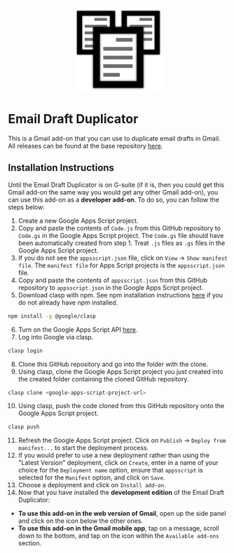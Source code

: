 <p align="center">
  <img src="https://raw.githubusercontent.com/jnbli/Email-Draft-Duplicator/master/Logo.png" alt="Email Draft Duplicator Logo" width="200" height="200">
</p>

# Email Draft Duplicator
This is a Gmail add-on that you can use to duplicate email drafts in Gmail. All releases can be found at the base repository [here](https://github.com/jnbli/Email-Draft-Duplicator/releases).

## Installation Instructions
Until the Email Draft Duplicator is on G-suite (if it is, then you could get this Gmail add-on the same way you would get any other Gmail add-on), you can use this add-on as a **developer add-on**. To do so, you can follow the steps below:

1. Create a new Google Apps Script project.
2. Copy and paste the contents of `Code.js` from this GitHub repository to `Code.gs` in the Google Apps Script project. The `Code.gs` file should have been automatically created from step 1. Treat `.js` files as `.gs` files in the Google Apps Script project.
3. If you do not see the `appsscript.json` file, click on `View` &rarr; `Show manifest file`. The `manifest file` for Apps Script projects is the `appsscript.json` file.
4. Copy and paste the contents of `appsscript.json` from this GitHub repository to `appsscript.json` in the Google Apps Script project. 
5. Download clasp with npm. See npm installation instructions [here](https://www.npmjs.com/get-npm) if you do not already have npm installed.
```sh
npm install -g @google/clasp
```
6. Turn on the Google Apps Script API [here](https://script.google.com/home/usersettings).
7. Log into Google via clasp.
```sh
clasp login
```
8. Clone this GitHub repository and go into the folder with the clone.
9. Using clasp, clone the Google Apps Script project you just created into the created folder containing the cloned GitHub repository. 
```sh
clasp clone <google-apps-script-project-url>
```
10. Using clasp, push the code cloned from this GitHub repository onto the Google Apps Script project. 
```sh
clasp push
```
11. Refresh the Google Apps Script project. Click on `Publish` &rarr; `Deploy from manifest...` to start the deployment process. 
12. If you would prefer to use a new deployment rather than using the "Latest Version" deployment, click on `Create`, enter in a name of your choice for the `Deployment name` option, ensure that `appsscript` is selected for the `Manifest` option, and click on `Save`. 
13. Choose a deployment and click on `Install add-on`. 
14. Now that you have installed the **development edition** of the Email Draft Duplicator:
* **To use this add-on in the web version of Gmail**, open up the side panel and click on the icon below the other ones. 
* **To use this add-on in the Gmail mobile app**, tap on a message, scroll down to the bottom, and tap on the icon within the `Available add-ons` section.